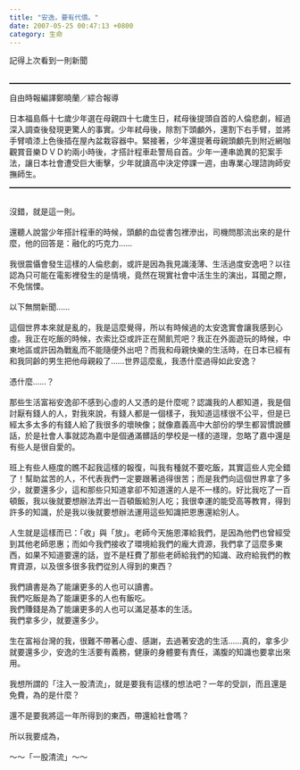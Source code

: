 ```yaml
---
title: "安逸，要有代價。"
date: 2007-05-25 00:47:13 +0800
category: 生命
---
```

記得上次看到一則新聞<br /><br /><hr style="width: 100%; height: 2px;" />自由時報編譯鄭曉蘭／綜合報導<br /><br />日本福島縣十七歲少年選在母親四十七歲生日，弒母後提頭自首的人倫悲劇，經過深入調查後發現更驚人的事實。少年弒母後，除割下頭顱外，還割下右手臂，並將手臂噴漆上色後插在屋內盆栽容器中。緊接著，少年還提著母親頭顱先到附近網咖觀賞音樂ＤＶＤ約兩小時後，才搭計程車赴警局自首。少年一連串詭異的犯案手法，讓日本社會遭受巨大衝擊，少年就讀高中決定停課一週，由專業心理諮詢師安撫師生。<br /><hr style="width: 100%; height: 2px;" /><br />沒錯，就是這一則。<br /><br />還聽人說當少年搭計程車的時候，頭顱的血從書包裡滲出，司機問那流出來的是什麼，他的回答是：融化的巧克力……<br /><br />我很震懾會發生這樣的人倫悲劇，或許是因為我見識淺薄、生活過度安逸吧？以往認為只可能在電影裡發生的是情境，竟然在現實社會中活生生的演出，耳聞之際，不免惴慄。<br /><br />以下無關新聞……<br /><br />這個世界本來就是亂的，我是這麼覺得，所以有時候過的太安逸實會讓我感到心虛。我正在吃飯的時候，衣索比亞或許正在鬧飢荒吧？我正在外面遊玩的時候，中東地區或許因為戰亂而不能隨便外出吧？而我和母親快樂的生活時，在日本已經有和我同齡的男生把他母親殺了……世界這麼亂，我憑什麼過得如此安逸？<br /><br />憑什麼……？<br /><br />那些生活富裕安逸卻不感到心虛的人又憑的是什麼呢？認識我的人都知道，我是個討厭有錢人的人，對我來說，有錢人都是一個樣子，我知道這樣很不公平，但是已經太多太多的有錢人給了我很多的壞映像；就像嘉義高中大部份的學生都習慣說髒話，於是社會人事就認為嘉中是個通滿髒話的學校是一樣的道理，忽略了嘉中還是有些人是很自愛的。<br /><br />班上有些人極度的瞧不起我這樣的報復，叫我有種就不要吃飯，其實這些人完全錯了！幫助盆苦的人，不代表我們一定要跟著過得很苦；而是我們向這個世界拿了多少，就要還多少，這和那些只知道拿卻不知道還的人是不一樣的。好比我吃了一百頓飯，我以後就要想辦法弄出一百頓飯給別人吃；我很幸運的能受高等教育，得到許多的知識，於是我以後就要想辦法運用這些知識把恩惠還給別人。<br /><br />人生就是這樣而已：「收」與「放」。老師今天施恩澤給我們，是因為他們也曾經受到其他老師恩惠；而如今我們接收了環境給我們的龐大資源，我們拿了這麼多東西，如果不知道要還的話，豈不是枉費了那些老師給我們的知識、政府給我們的教育資源，以及很多很多我們從別人得到的東西？<br /><br />我們讀書是為了能讓更多的人也可以讀書。<br />我們吃飯是為了能讓更多的人也有飯吃。<br />我們賺錢是為了能讓更多的人也可以滿足基本的生活。<br />我們拿多少，就要還多少。<br /><br />生在富裕台灣的我，很難不帶著心虛、感謝，去過著安逸的生活……真的，拿多少就要還多少，安逸的生活要有義務，健康的身體要有責任，滿腹的知識也要拿出來用。<br /><br />我想所謂的「注入一股清流」，就是要我有這樣的想法吧？一年的受訓，而且還是免費，為的是什麼？<br /><br />還不是要我將這一年所得到的東西，帶還給社會嗎？<br /><br />所以我要成為，<br /><br />～～「一股清流」～～<br />
